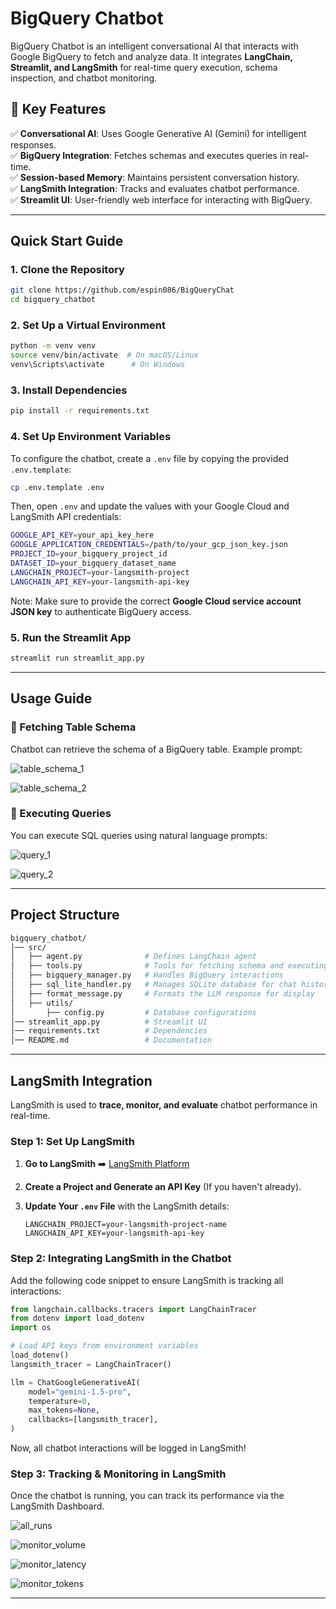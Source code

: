 # BigQuery Chatbot

BigQuery Chatbot is an intelligent conversational AI that interacts with Google BigQuery to fetch and analyze data. It integrates **LangChain, Streamlit, and LangSmith** for real-time query execution, schema inspection, and chatbot monitoring.

## 🌟 Key Features

✅ **Conversational AI**: Uses Google Generative AI (Gemini) for intelligent responses.  
✅ **BigQuery Integration**: Fetches schemas and executes queries in real-time.  
✅ **Session-based Memory**: Maintains persistent conversation history.  
✅ **LangSmith Integration**: Tracks and evaluates chatbot performance.  
✅ **Streamlit UI**: User-friendly web interface for interacting with BigQuery.  

---

## Quick Start Guide

### 1. **Clone the Repository**
```bash
git clone https://github.com/espin086/BigQueryChat
cd bigquery_chatbot
```

### 2. **Set Up a Virtual Environment**
```bash
python -m venv venv
source venv/bin/activate  # On macOS/Linux
venv\Scripts\activate      # On Windows
```

### 3. **Install Dependencies**
```bash
pip install -r requirements.txt
```

### 4. **Set Up Environment Variables**
To configure the chatbot, create a `.env` file by copying the provided `.env.template`:
```bash
cp .env.template .env
```

Then, open `.env` and update the values with your Google Cloud and LangSmith API credentials:
```bash
GOOGLE_API_KEY=your_api_key_here
GOOGLE_APPLICATION_CREDENTIALS=/path/to/your_gcp_json_key.json
PROJECT_ID=your_bigquery_project_id
DATASET_ID=your_bigquery_dataset_name
LANGCHAIN_PROJECT=your-langsmith-project
LANGCHAIN_API_KEY=your-langsmith-api-key
```

Note: Make sure to provide the correct **Google Cloud service account JSON key** to authenticate BigQuery access.

### 5. **Run the Streamlit App**
```bash
streamlit run streamlit_app.py
```

---

## Usage Guide

### 🚀 Fetching Table Schema
Chatbot can retrieve the schema of a BigQuery table. Example prompt:

![table_schema_1](data/table_schema_1.png)

![table_schema_2](data/table_schema_2.png)

### 🚀 Executing Queries
You can execute SQL queries using natural language prompts:

![query_1](data/query_1.png)

![query_2](data/query_2.png)

---

##  Project Structure
```bash
bigquery_chatbot/
│── src/
│   ├── agent.py              # Defines LangChain agent
│   ├── tools.py              # Tools for fetching schema and executing queries
│   ├── bigquery_manager.py   # Handles BigQuery interactions
│   ├── sql_lite_handler.py   # Manages SQLite database for chat history
│   ├── format_message.py     # Formats the LLM response for display
│   ├── utils/
│       ├── config.py         # Database configurations
│── streamlit_app.py          # Streamlit UI
│── requirements.txt          # Dependencies
│── README.md                 # Documentation
```

---

##  LangSmith Integration
LangSmith is used to **trace, monitor, and evaluate** chatbot performance in real-time.

### Step 1: Set Up LangSmith
1. **Go to LangSmith** ➡️ [LangSmith Platform](https://smith.langchain.com/)
2. **Create a Project and Generate an API Key** (If you haven't already).
3. **Update Your `.env` File** with the LangSmith details:

    ```env
    LANGCHAIN_PROJECT=your-langsmith-project-name
    LANGCHAIN_API_KEY=your-langsmith-api-key
    ```

### Step 2: Integrating LangSmith in the Chatbot
Add the following code snippet to ensure LangSmith is tracking all interactions:

```python
from langchain.callbacks.tracers import LangChainTracer
from dotenv import load_dotenv
import os

# Load API keys from environment variables
load_dotenv()
langsmith_tracer = LangChainTracer()

llm = ChatGoogleGenerativeAI(
    model="gemini-1.5-pro",
    temperature=0,
    max_tokens=None,
    callbacks=[langsmith_tracer],
)
```

Now, all chatbot interactions will be logged in LangSmith!

### Step 3: Tracking & Monitoring in LangSmith
Once the chatbot is running, you can track its performance via the LangSmith Dashboard.

![all_runs](data/all_runs.png)

![monitor_volume](data/monitor_volume.png)

![monitor_latency](data/monitor_latency.png)

![monitor_tokens](data/monitor_tokens.png)

---
